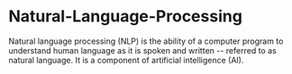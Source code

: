 # Natural-Language-Processing

Natural language processing (NLP) is the ability of a computer program to understand human language as it is spoken and written -- referred to as natural language. It is a component of artificial intelligence (AI).
